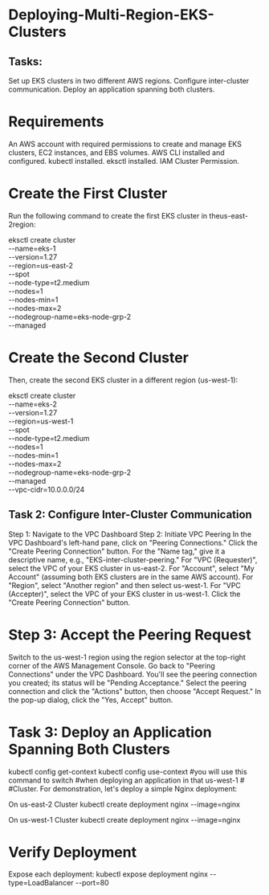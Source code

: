 # Deploying-Multi-Region-EKS-Clusters
## Tasks:
Set up EKS clusters in two different AWS regions.
Configure inter-cluster communication.
Deploy an application spanning both clusters.


# Requirements
An AWS account with required permissions to create and manage EKS clusters, EC2 instances, and EBS volumes.
AWS CLI installed and configured.
kubectl installed.
eksctl installed.
IAM Cluster Permission.


# Create the First Cluster
Run the following command to create the first EKS cluster in theus-east-2region:

eksctl create cluster \
  --name=eks-1 \
  --version=1.27 \
  --region=us-east-2 \
  --spot \
  --node-type=t2.medium \
  --nodes=1 \
  --nodes-min=1 \
  --nodes-max=2 \
  --nodegroup-name=eks-node-grp-2 \
  --managed



# Create the Second Cluster
Then, create the second EKS cluster in a different region (us-west-1):

eksctl create cluster \
  --name=eks-2 \
  --version=1.27 \
  --region=us-west-1 \
  --spot \
  --node-type=t2.medium \
  --nodes=1 \
  --nodes-min=1 \
  --nodes-max=2 \
  --nodegroup-name=eks-node-grp-2 \
  --managed \
  --vpc-cidr=10.0.0.0/24

## Task 2: Configure Inter-Cluster Communication


Step 1: Navigate to the VPC Dashboard
Step 2: Initiate VPC Peering
In the VPC Dashboard's left-hand pane, click on "Peering Connections."
Click the "Create Peering Connection" button.
For the "Name tag," give it a descriptive name, e.g., "EKS-inter-cluster-peering."
For "VPC (Requester)", select the VPC of your EKS cluster in us-east-2.
For "Account", select "My Account" (assuming both EKS clusters are in the same AWS account).
For "Region", select "Another region" and then select us-west-1.
For "VPC (Accepter)", select the VPC of your EKS cluster in us-west-1.
Click the "Create Peering Connection" button.

# Step 3: Accept the Peering Request
Switch to the us-west-1 region using the region selector at the top-right corner of the AWS Management Console.
Go back to "Peering Connections" under the VPC Dashboard.
You'll see the peering connection you created; its status will be "Pending Acceptance."
Select the peering connection and click the "Actions" button, then choose "Accept Request."
In the pop-up dialog, click the "Yes, Accept" button.



# Task 3: Deploy an Application Spanning Both Clusters


kubectl config get-context
kubectl config use-context <name of cluster> #you will use this command to switch #when deploying an application in that us-west-1 # #Cluster. 
For demonstration, let's deploy a simple Nginx deployment:

On us-east-2 Cluster
kubectl create deployment nginx --image=nginx


On us-west-1 Cluster
kubectl create deployment nginx --image=nginx

# Verify Deployment
Expose each deployment:
kubectl expose deployment nginx --type=LoadBalancer --port=80

